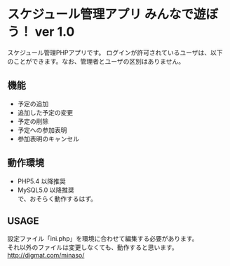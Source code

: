 # スケジュール管理アプリ みんなで遊ぼう！ ver 1.0  
スケジュール管理PHPアプリです。
ログインが許可されているユーザは、以下のことができます。なお、管理者とユーザの区別はありません。  

## 機能
-  予定の追加
-  追加した予定の変更
-  予定の削除
-  予定への参加表明
-  参加表明のキャンセル

## 動作環境
- PHP5.4 以降推奨  
- MySQL5.0 以降推奨  
で、おそらく動作するはず。

## USAGE
設定ファイル「ini.php」を環境に合わせて編集する必要があります。  
それ以外のファイルは変更しなくても、動作すると思います。    
http://digmat.com/minaso/  
